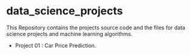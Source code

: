 # data_science_projects
This Repository contains the projects source code and the files for data science projects and machine learning algorithms.

+ Project 01 : Car Price Prediction.
